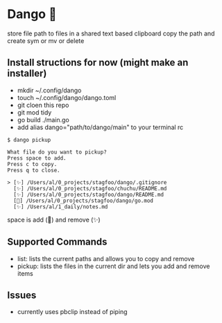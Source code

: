 # Dango 🍡

store file path to files in a shared text based clipboard
copy the path and create sym or mv or delete

## Install structions for now (might make an installer)


- mkdir ~/.config/dango
- touch ~/.config/dango/dango.toml
- git cloen this repo
- git mod tidy
- go build ./main.go
- add alias dango="path/to/dango/main" to your terminal rc


```
$ dango pickup

What file do you want to pickup?
Press space to add.
Press c to copy.
Press q to close.

> [✨] /Users/al/0_projects/stagfoo/dango/.gitignore
  [✨] /Users/al/0_projects/stagfoo/chuchu/README.md
  [✨] /Users/al/0_projects/stagfoo/dango/README.md
  [🍡] /Users/al/0_projects/stagfoo/dango/go.mod
  [✨] /Users/al/1_daily/notes.md

```

space is add (🍡) and remove (✨)

## Supported Commands

- list: lists the current paths and allows you to copy and remove
- pickup: lists the files in the current dir and lets you add and remove items


## Issues
- currently uses pbclip instead of piping
